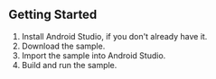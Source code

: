 
Getting Started
---------------

1. Install Android Studio, if you don't already have it.
2. Download the sample.
3. Import the sample into Android Studio.
4. Build and run the sample.